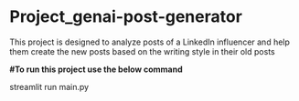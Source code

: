 # Project_genai-post-generator
This project is designed to analyze posts of a LinkedIn influencer and help them create the new posts based on the writing style in their old posts

**#To run this project use the below command**

streamlit run main.py
